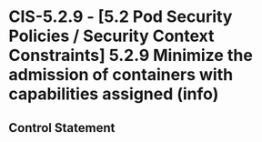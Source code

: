 # CIS-5.2.9 - \[5.2 Pod Security Policies / Security Context Constraints\] 5.2.9 Minimize the admission of containers with capabilities assigned (info)

## Control Statement

